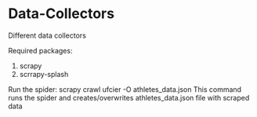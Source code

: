 # Data-Collectors
Different data collectors

Required packages:
1. scrapy
2. scrrapy-splash

Run the spider: scrapy crawl ufcier -O athletes_data.json
This command runs the spider and creates/overwrites athletes_data.json file with scraped data
